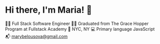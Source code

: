 # Hi there, I'm Maria! 👋

👩‍💻 Full Stack Software Engineer
👩‍🎓 Graduated from The Grace Hopper Program at Fullstack Academy
📍 NYC, NY
💻 Primary language JavaScript
📬 marybelousova@gmail.com
